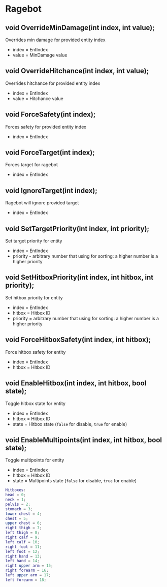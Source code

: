 # Ragebot

## void OverrideMinDamage\(int index, int value\);
Overrides min damage for provided entity index
* index = EntIndex
* value = MinDamage value

## void OverrideHitchance\(int index, int value\);
Overrides hitchance for provided entity index
* index = EntIndex
* value = Hitchance value

## void ForceSafety\(int index\);
Forces safety for provided entity index
* index = EntIndex

## void ForceTarget\(int index\);
Forces target for ragebot
* index = EntIndex

## void IgnoreTarget\(int index\);
Ragebot will ignore provided target
* index = EntIndex

## void SetTargetPriority\(int index, int priority\);
Set target priority for entity
* index = EntIndex
* priority - arbitrary number that using for sorting: a higher number is a higher priority

## void SetHitboxPriority\(int index, int hitbox, int priority\);
Set hitbox priority for entity
* index = EntIndex
* hitbox = Hitbox ID
* priority = arbitrary number that using for sorting: a higher number is a higher priority

## void ForceHitboxSafety\(int index, int hitbox\);
Force hitbox safety for entity
* index = EntIndex
* hitbox = Hitbox ID

## void EnableHitbox\(int index, int hitbox, bool state\);
Toggle hitbox state for entity
* index = EntIndex
* hitbox = Hitbox ID
* state = Hitbox state (`false` for disable, `true` for enable)

## void EnableMultipoints\(int index, int hitbox, bool state\);
Toggle multipoints for entity
* index = EntIndex
* hitbox = Hitbox ID
* state = Multipoints state (`false` for disable, `true` for enable)


```lua
Hitboxes:
head = 0;
neck = 1;
pelvis = 2;
stomach = 3;
lower chest = 4;
chest = 5;
upper chest = 6;
right thigh = 7;
left thigh = 8;
right calf = 9;
left calf = 10;
right foot = 11;
left foot = 12;
right hand = 13;
left hand = 14;
right upper arm = 15;
right forearm = 16;
left upper arm = 17;
left forearm = 18;
```